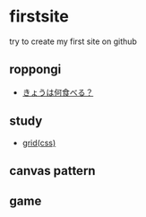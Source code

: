 # firstsite
try to create my first site on github

## roppongi
- [きょうは何食べる？](https://lycopene233.github.io/firstsite/page/roppongi/roppongi_lunch.html)

## study
- [grid(css)](https://lycopene233.github.io/firstsite/page/study/180520_grid.html)

## canvas pattern

## game
